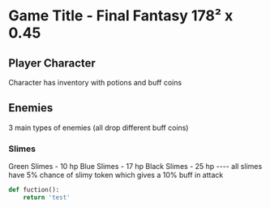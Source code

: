 # Game Title - Final Fantasy 178² x 0.45
## Player Character
Character has inventory with potions and buff coins
## Enemies
3 main types of enemies (all drop different buff coins)
### Slimes
Green Slimes - 10 hp
Blue Slimes - 17 hp
Black Slimes - 25 hp
---- all slimes have 5% chance of slimy token which gives a 10% buff in attack


```python
def fuction():
    return 'test'
```

